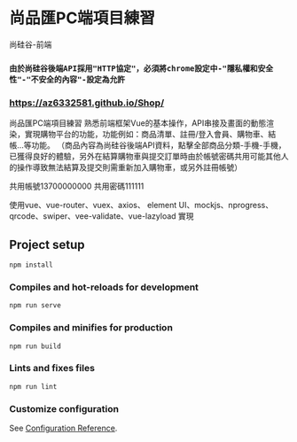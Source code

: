 # 尚品匯PC端項目練習

尚硅谷-前端

### `由於尚硅谷後端API採用"HTTP協定"，必須將chrome設定中-"隱私權和安全性"-"不安全的內容"-設定為允許`
### https://az6332581.github.io/Shop/

尚品匯PC端項目練習
熟悉前端框架Vue的基本操作，API串接及畫面的動態渲染，實現購物平台的功能，功能例如：商品清單、註冊/登入會員、購物車、結帳...等功能。
（商品內容為尚硅谷後端API資料，點擊全部商品分類-手機-手機，已獲得良好的體驗，另外在結算購物車與提交訂單時由於帳號密碼共用可能其他人的操作導致無法結算及提交則需重新加入購物車，或另外註冊帳號）

共用帳號13700000000
共用密碼111111

使用vue、vue-router、vuex、axios、
element UI、mockjs、nprogress、
qrcode、swiper、vee-validate、vue-lazyload 實現


## Project setup
```
npm install
```

### Compiles and hot-reloads for development
```
npm run serve
```

### Compiles and minifies for production
```
npm run build
```

### Lints and fixes files
```
npm run lint
```

### Customize configuration
See [Configuration Reference](https://cli.vuejs.org/config/).
